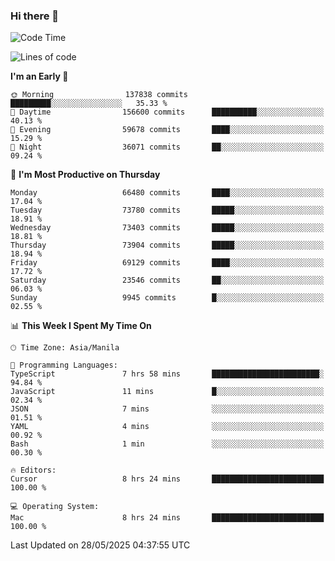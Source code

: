 ### Hi there 👋

<!--START_SECTION:waka-->
![Code Time](http://img.shields.io/badge/Code%20Time-6%2C059%20hrs%2056%20mins-blue)

![Lines of code](https://img.shields.io/badge/From%20Hello%20World%20I%27ve%20Written-136.2%20million%20lines%20of%20code-blue)

**I'm an Early 🐤** 

```text
🌞 Morning                137838 commits      █████████░░░░░░░░░░░░░░░░   35.33 % 
🌆 Daytime                156600 commits      ██████████░░░░░░░░░░░░░░░   40.13 % 
🌃 Evening                59678 commits       ████░░░░░░░░░░░░░░░░░░░░░   15.29 % 
🌙 Night                  36071 commits       ██░░░░░░░░░░░░░░░░░░░░░░░   09.24 % 
```
📅 **I'm Most Productive on Thursday** 

```text
Monday                   66480 commits       ████░░░░░░░░░░░░░░░░░░░░░   17.04 % 
Tuesday                  73780 commits       █████░░░░░░░░░░░░░░░░░░░░   18.91 % 
Wednesday                73403 commits       █████░░░░░░░░░░░░░░░░░░░░   18.81 % 
Thursday                 73904 commits       █████░░░░░░░░░░░░░░░░░░░░   18.94 % 
Friday                   69129 commits       ████░░░░░░░░░░░░░░░░░░░░░   17.72 % 
Saturday                 23546 commits       ██░░░░░░░░░░░░░░░░░░░░░░░   06.03 % 
Sunday                   9945 commits        █░░░░░░░░░░░░░░░░░░░░░░░░   02.55 % 
```


📊 **This Week I Spent My Time On** 

```text
🕑︎ Time Zone: Asia/Manila

💬 Programming Languages: 
TypeScript               7 hrs 58 mins       ████████████████████████░   94.84 % 
JavaScript               11 mins             █░░░░░░░░░░░░░░░░░░░░░░░░   02.34 % 
JSON                     7 mins              ░░░░░░░░░░░░░░░░░░░░░░░░░   01.51 % 
YAML                     4 mins              ░░░░░░░░░░░░░░░░░░░░░░░░░   00.92 % 
Bash                     1 min               ░░░░░░░░░░░░░░░░░░░░░░░░░   00.30 % 

🔥 Editors: 
Cursor                   8 hrs 24 mins       █████████████████████████   100.00 % 

💻 Operating System: 
Mac                      8 hrs 24 mins       █████████████████████████   100.00 % 
```


 Last Updated on 28/05/2025 04:37:55 UTC
<!--END_SECTION:waka-->


<!--
**rad182/rad182** is a ✨ _special_ ✨ repository because its `README.md` (this file) appears on your GitHub profile.

Here are some ideas to get you started:

- 🔭 I’m currently working on ...
- 🌱 I’m currently learning ...
- 👯 I’m looking to collaborate on ...
- 🤔 I’m looking for help with ...
- 💬 Ask me about ...
- 📫 How to reach me: ...
- 😄 Pronouns: ...
- ⚡ Fun fact: ...
-->
